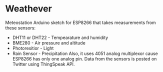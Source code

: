 # Weathever
Meteostation Arduino sketch for ESP8266 that takes measurements from these sensors:
* DHT11 or DHT22 - Tempearature and humidity
* BME280         - Air pressure and altitude
* Photoresitior  - Light
* Rain Sensor    - Precipitation
Also, it uses 4051 analog multiplexor cause ESP8266 has only one analog pin.
Data from the sensors is posted on Twitter using ThingSpeak API.

